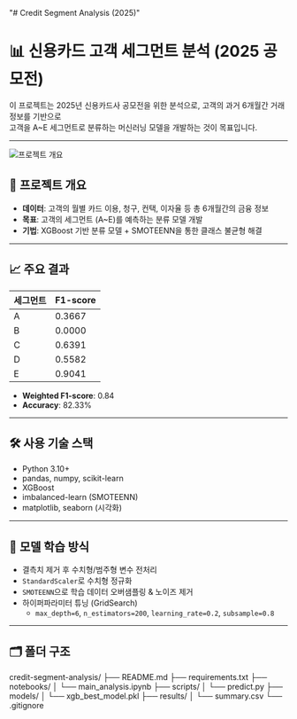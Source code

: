 "# Credit Segment Analysis (2025)" 

# 📊 신용카드 고객 세그먼트 분석 (2025 공모전)

이 프로젝트는 2025년 신용카드사 공모전을 위한 분석으로, 고객의 과거 6개월간 거래 정보를 기반으로  
고객을 A~E 세그먼트로 분류하는 머신러닝 모델을 개발하는 것이 목표입니다.

---

![프로젝트 개요](https://drive.google.com/uc?export=view&id=1UlPWkrZsIfwyToU4GiQ0x9mADv0_2xFY)

## 📌 프로젝트 개요

- **데이터**: 고객의 월별 카드 이용, 청구, 컨택, 이자율 등 총 6개월간의 금융 정보
- **목표**: 고객의 세그먼트 (A~E)를 예측하는 분류 모델 개발
- **기법**: XGBoost 기반 분류 모델 + SMOTEENN을 통한 클래스 불균형 해결

---

## 📈 주요 결과

| 세그먼트 | F1-score |
|----------|----------|
| A        | 0.3667   |
| B        | 0.0000   |
| C        | 0.6391   |
| D        | 0.5582   |
| E        | 0.9041   |

- **Weighted F1-score**: 0.84
- **Accuracy**: 82.33%

---

## 🛠 사용 기술 스택

- Python 3.10+
- pandas, numpy, scikit-learn
- XGBoost
- imbalanced-learn (SMOTEENN)
- matplotlib, seaborn (시각화)

---

## 🧪 모델 학습 방식

- 결측치 제거 후 수치형/범주형 변수 전처리
- `StandardScaler`로 수치형 정규화
- `SMOTEENN`으로 학습 데이터 오버샘플링 & 노이즈 제거
- 하이퍼파라미터 튜닝 (GridSearch)
  - `max_depth=6`, `n_estimators=200`, `learning_rate=0.2`, `subsample=0.8`

---

## 🗂 폴더 구조

credit-segment-analysis/ ├── README.md ├── requirements.txt ├── notebooks/ │ └── main_analysis.ipynb ├── scripts/ │ └── predict.py ├── models/ │ └── xgb_best_model.pkl ├── results/ │ └── summary.csv └── .gitignore

